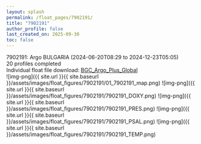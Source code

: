 ```yaml
---
layout: splash
permalink: /float_pages/7902191/
title: "7902191"
author_profile: false
last_created_on: 2025-09-30
toc: false
---
```

 
7902191: Argo BULGARIA (2024-06-20T08:29 to 2024-12-23T05:05)\
20 profiles completed\
Individual float file download: [BGC_Argo_Plus_Global](https://ftp.soest.hawaii.edu/bgc_argo_plus/Individual_Floats/outliers_removed/7902191_Sprof_processed.nc)\
![img-png]({{ site.url }}{{ site.baseurl }}/assets/images/float_figures/7902191/01_7902191_map.png)
![img-png]({{ site.url }}{{ site.baseurl }}/assets/images/float_figures/7902191/7902191_DOXY.png)
![img-png]({{ site.url }}{{ site.baseurl }}/assets/images/float_figures/7902191/7902191_PRES.png)
![img-png]({{ site.url }}{{ site.baseurl }}/assets/images/float_figures/7902191/7902191_PSAL.png)
![img-png]({{ site.url }}{{ site.baseurl }}/assets/images/float_figures/7902191/7902191_TEMP.png)
